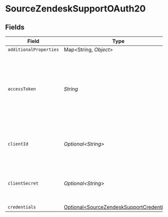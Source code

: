 # SourceZendeskSupportOAuth20


## Fields

| Field                                                                                                                                                                                                                                                                                                          | Type                                                                                                                                                                                                                                                                                                           | Required                                                                                                                                                                                                                                                                                                       | Description                                                                                                                                                                                                                                                                                                    |
| -------------------------------------------------------------------------------------------------------------------------------------------------------------------------------------------------------------------------------------------------------------------------------------------------------------- | -------------------------------------------------------------------------------------------------------------------------------------------------------------------------------------------------------------------------------------------------------------------------------------------------------------- | -------------------------------------------------------------------------------------------------------------------------------------------------------------------------------------------------------------------------------------------------------------------------------------------------------------- | -------------------------------------------------------------------------------------------------------------------------------------------------------------------------------------------------------------------------------------------------------------------------------------------------------------- |
| `additionalProperties`                                                                                                                                                                                                                                                                                         | Map\<String, *Object*>                                                                                                                                                                                                                                                                                         | :heavy_minus_sign:                                                                                                                                                                                                                                                                                             | N/A                                                                                                                                                                                                                                                                                                            |
| `accessToken`                                                                                                                                                                                                                                                                                                  | *String*                                                                                                                                                                                                                                                                                                       | :heavy_check_mark:                                                                                                                                                                                                                                                                                             | The OAuth access token. See the <a href="https://developer.zendesk.com/documentation/ticketing/working-with-oauth/creating-and-using-oauth-tokens-with-the-api/">Zendesk docs</a> for more information on generating this token.                                                                               |
| `clientId`                                                                                                                                                                                                                                                                                                     | *Optional\<String>*                                                                                                                                                                                                                                                                                            | :heavy_minus_sign:                                                                                                                                                                                                                                                                                             | The OAuth client's ID. See <a href="https://docs.searchunify.com/Content/Content-Sources/Zendesk-Authentication-OAuth-Client-ID-Secret.htm#:~:text=Get%20Client%20ID%20and%20Client%20Secret&text=Go%20to%20OAuth%20Clients%20and,will%20be%20displayed%20only%20once.">this guide</a> for more information.   |
| `clientSecret`                                                                                                                                                                                                                                                                                                 | *Optional\<String>*                                                                                                                                                                                                                                                                                            | :heavy_minus_sign:                                                                                                                                                                                                                                                                                             | The OAuth client secret. See <a href="https://docs.searchunify.com/Content/Content-Sources/Zendesk-Authentication-OAuth-Client-ID-Secret.htm#:~:text=Get%20Client%20ID%20and%20Client%20Secret&text=Go%20to%20OAuth%20Clients%20and,will%20be%20displayed%20only%20once.">this guide</a> for more information. |
| `credentials`                                                                                                                                                                                                                                                                                                  | [Optional\<SourceZendeskSupportCredentials>](../../models/shared/SourceZendeskSupportCredentials.md)                                                                                                                                                                                                           | :heavy_minus_sign:                                                                                                                                                                                                                                                                                             | N/A                                                                                                                                                                                                                                                                                                            |
